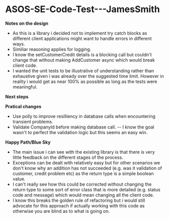 # ASOS-SE-Code-Test---JamesSmith

**Notes on the design**
- As this is a library i decided not to implement try catch blocks as different client applications might want to handle errors in different ways.
- Similiar reasoning applies for logging. 
- I know the setCustomerCredit details is a blocking call but couldn't change that without making AddCustomer async which would break client code. 
- I wanted the unit tests to be illustrative of understanding rather than exhaustive given i was already over the suggested time limit. However in reality i would get as near 100% as possible as long as the tests were meaningful. 

**Next steps**

**Pratical changes**
- Use polly to improve resilliency in database calls when encountering transient problems. 
- Validate CompanyId before making database call. -- I know the goal wasn't to perfect the validation logic but this seems an easy win. 

**Happy Path/Blue Sky**
- The main issue i can see with the existing library is that there is very little feedback on the different stages of the process. 
- Exceptions can be dealt with relatively easy but for other scenarios we don't know why an addition has not succeeded (e.g. was it validation of customer, credit problem etc) as the return type is a simple boolean value.
- I can't really see how this could be corrected without changing the return type to some sort of error class that is more detailed (e.g. status code and message) which would mean changing all the client code. 
- I know this breaks the golden rule of refactoring but i would still advocate for this approach if actually working with this code as otherwise you are blind as to what is going on. 

